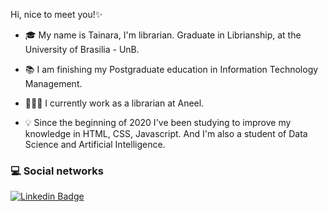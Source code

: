 Hi, nice to meet you!✨

- 🎓 My name is Tainara, I'm librarian. Graduate in Librianship, at the University of Brasilia - UnB. 

- 📚 I am finishing my Postgraduate education in Information Technology Management.

- 👩🏽‍💻 I currently work as a librarian at Aneel.

- 💡 Since the beginning of 2020 I've been studying to improve my knowledge in HTML, CSS, Javascript. And I'm also a student of Data Science and Artificial Intelligence.

### 💻 Social networks

[![Linkedin Badge](https://img.shields.io/badge/-LinkedIn-blue?style=flat-square&logo=Linkedin&logoColor=white&link=https://www.linkedin.com/in/tainara-almeida-b139461b1/)](https://www.linkedin.com/in/tainara-almeida-b139461b1/)
